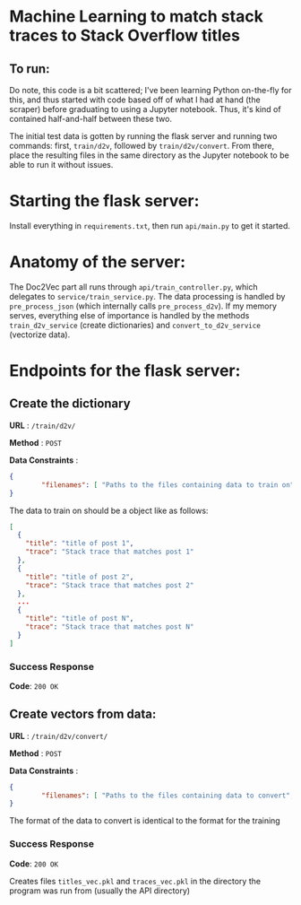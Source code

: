 # Machine Learning to match stack traces to Stack Overflow titles

## To run:
Do note, this code is a bit scattered; I've been learning Python on-the-fly for this, and thus started with code based off of what I had at hand (the scraper) before graduating to using a Jupyter notebook. Thus, it's kind of contained half-and-half between these two.

The initial test data is gotten by running the flask server and running two commands: first, `train/d2v`, followed by `train/d2v/convert`. From there, place the resulting files in the same directory as the Jupyter notebook to be able to run it without issues.

# Starting the flask server:
Install everything in `requirements.txt`, then run `api/main.py` to get it started.

# Anatomy of the server:
The Doc2Vec part all runs through `api/train_controller.py`, which delegates to `service/train_service.py`.
The data processing is handled by `pre_process_json` (which internally calls `pre_process_d2v`). If my memory serves, everything else of importance
is handled by the methods `train_d2v_service` (create dictionaries) and `convert_to_d2v_service` (vectorize data).

# Endpoints for the flask server:
## Create the dictionary

**URL** : `/train/d2v/`

**Method** : `POST`

**Data Constraints** : 

```json
{
        "filenames": [ "Paths to the files containing data to train on", "There can be more than one file" ]
}
```

The data to train on should be a object like as follows:

```json
[
  {
    "title": "title of post 1",
    "trace": "Stack trace that matches post 1"
  },
  {
    "title": "title of post 2",
    "trace": "Stack trace that matches post 2"
  },
  ...
  {
    "title": "title of post N",
    "trace": "Stack trace that matches post N"
  }
]
```

### Success Response
**Code**: `200 OK`

## Create vectors from data:

**URL** : `/train/d2v/convert/`

**Method** : `POST`

**Data Constraints** : 

```json
{
        "filenames": [ "Paths to the files containing data to convert", "There can be more than one file" ]
}
```

The format of the data to convert is identical to the format for the training

### Success Response
**Code**: `200 OK`

Creates files `titles_vec.pkl` and `traces_vec.pkl` in the directory the program was run from (usually the API directory)
